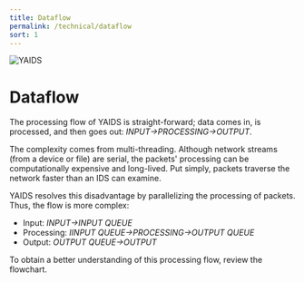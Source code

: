 ```yaml
---
title: Dataflow
permalink: /technical/dataflow
sort: 1
---
```

![YAIDS](/yaids.png)
# Dataflow

The processing flow of YAIDS is straight-forward; data comes in, is processed, and then goes out: *INPUT->PROCESSING->OUTPUT*.

The complexity comes from multi-threading. Although network streams (from a device or file) are serial, the packets' processing
can be computationally expensive and long-lived. Put simply, packets traverse the network faster than an IDS can examine.

YAIDS resolves this disadvantage by parallelizing the processing of packets. Thus, the flow is more complex:
 * Input: *INPUT->INPUT QUEUE*
 * Processing: *IINPUT QUEUE->PROCESSING->OUTPUT QUEUE*
 * Output: *OUTPUT QUEUE->OUTPUT*

To obtain a better understanding of this processing flow, review the flowchart.
